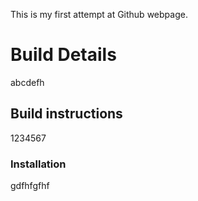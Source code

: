 This is my first attempt at Github webpage.

# Build Details
abcdefh

## Build instructions
1234567

### Installation
gdfhfgfhf
